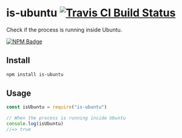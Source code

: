 # is-ubuntu [![Travis CI Build Status](https://img.shields.io/travis/com/Richienb/is-ubuntu/master.svg?style=for-the-badge)](https://travis-ci.com/Richienb/is-ubuntu)

Check if the process is running inside Ubuntu.

[![NPM Badge](https://nodei.co/npm/is-ubuntu.png)](https://npmjs.com/package/is-ubuntu)

## Install

```sh
npm install is-ubuntu
```

## Usage

```js
const isUbuntu = require("is-ubuntu")

// When the process is running inside Ubuntu
console.log(isUbuntu)
//=> true
```
